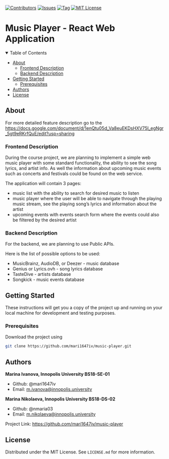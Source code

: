 [![Contributors][contributors-shield]][contributors-url]
[![Issues][issues-shield]][issues-url]
[![Tag][tag-shield]][tag-url]
[![MIT License][license-shield]][license-url]

# Music Player - React Web Application

<!-- TABLE OF CONTENTS -->
<details open="open">
  <summary>Table of Contents</summary>
  <ul>
    <li><a href="#about">About</a>
      <ul>
        <li><a href="#frontend">Frontend Description</a></li>
        <li><a href="#backend">Backend Description</a></li>
      </ul>
    </li>
    <li><a href="#getting_started">Getting Started</a>
      <ul>
        <li><a href="#prerequisites">Prerequisites</a></li>
      </ul>
    </li>
    <li><a href="#authors">Authors</a></li>
    <li><a href="#license">License</a></li>
  </ul>
</details>

## About <a name = "about"></a>

For more detailed feature description go to the https://docs.google.com/document/d/1enQtu05d_Va8euEKDsHXV75I_egNgr_5gt9eRKrfQuE/edit?usp=sharing

### Frontend Description <a name = "frontend"></a>

During the course project, we are planning to implement a simple web music player with some standard functionality, the ability to see the song lyrics, and artist info. As well the information about upcoming music events such as concerts and festivals could be found on the web service. 

The application will contain 3 pages: 
- music list with the ability to search for desired music to listen
- music player where the user will be able to navigate through the playing music stream, see the playing song’s lyrics and information about the artist
- upcoming events with events search form where the events could also be filtered by the desired artist

### Backend Description <a name = "backend"></a>

For the backend, we are planning to use Public APIs. 

Here is the list of possible options to be used:
- MusicBrainz, AudioDB, or Deezer - music database
- Genius or Lyrics.ovh - song lyrics database
- TasteDive - artists database 
- Songkick - music events database

## Getting Started <a name = "getting_started"></a>

These instructions will get you a copy of the project up and running on your local machine for development and testing purposes. <!--See [deployment](#deployment) for notes on how to deploy the project on a live system.-->

### Prerequisites <a name = "prerequisites"></a>

Download the project using

```bash
git clone https://github.com/mari1647iv/music-player.git
```

## Authors <a name = "authors"></a>

**Marina Ivanova, Innopolis University BS18-SE-01**

- Github: @mari1647iv
- Email: m.ivanova@innopolis.university

**Marina Nikolaeva, Innopolis University BS18-DS-02**

- Github: @nmaria03
- Email: m.nikolaeva@innopolis.university

Project Link: https://github.com/mari1647iv/music-player

## License <a name = "license"></a>

Distributed under the MIT License. See `LICENSE.md` for more information.

<!-- MARKDOWN LINKS & IMAGES -->
<!-- https://www.markdownguide.org/basic-syntax/#reference-style-links -->

[contributors-shield]: https://img.shields.io/github/contributors/mari1647iv/music-player.svg?style=for-the-badge
[contributors-url]: https://github.com/mari1647iv/music-player/graphs/contributors
[issues-shield]: https://img.shields.io/github/issues/mari1647iv/music-player.svg?style=for-the-badge
[issues-url]: https://github.com/mari1647iv/music-player/issues
[license-shield]: https://img.shields.io/github/license/mari1647iv/music-player.svg?color=orange&style=for-the-badge
[license-url]: https://github.com/mari1647iv/music-player/blob/main/LICENSE.md
[tag-shield]: https://img.shields.io/github/v/tag/mari1647iv/music-player?style=for-the-badge
[tag-url]: https://github.com/mari1647iv/music-player/releases
